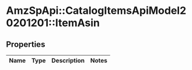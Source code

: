 # AmzSpApi::CatalogItemsApiModel20201201::ItemAsin

## Properties
Name | Type | Description | Notes
------------ | ------------- | ------------- | -------------

